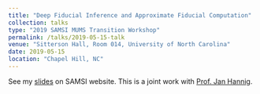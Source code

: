 ```yaml
---
title: "Deep Fiducial Inference and Approximate Fiducial Computation"
collection: talks
type: "2019 SAMSI MUMS Transition Workshop"
permalink: /talks/2019-05-15-talk
venue: "Sitterson Hall, Room 014, University of North Carolina"
date: 2019-05-15
location: "Chapel Hill, NC"
---
```


See my [slides](https://www.samsi.info/news-and-media/mums-transition-spuq-workshop-gang-li-may-15-2019/) on SAMSI website.
This is a joint work with [Prof. Jan Hannig](https://hannig.cloudapps.unc.edu/).
